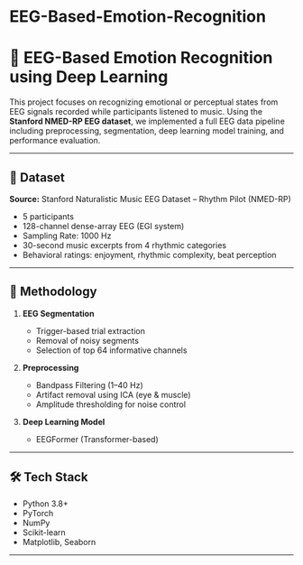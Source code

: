 # EEG-Based-Emotion-Recognition
# 🧠 EEG-Based Emotion Recognition using Deep Learning

This project focuses on recognizing emotional or perceptual states from EEG signals recorded while participants listened to music. Using the **Stanford NMED-RP EEG dataset**, we implemented a full EEG data pipeline including preprocessing, segmentation, deep learning model training, and performance evaluation.

---

## 📁 Dataset

**Source:** Stanford Naturalistic Music EEG Dataset – Rhythm Pilot (NMED-RP)  
- 5 participants  
- 128-channel dense-array EEG (EGI system)  
- Sampling Rate: 1000 Hz  
- 30-second music excerpts from 4 rhythmic categories  
- Behavioral ratings: enjoyment, rhythmic complexity, beat perception

---

## 🔧 Methodology

1. **EEG Segmentation**  
   - Trigger-based trial extraction  
   - Removal of noisy segments  
   - Selection of top 64 informative channels

2. **Preprocessing**  
   - Bandpass Filtering (1–40 Hz)  
   - Artifact removal using ICA (eye & muscle)  
   - Amplitude thresholding for noise control

3. **Deep Learning Model**  
   - EEGFormer (Transformer-based)
   











---

## 🛠️ Tech Stack

- Python 3.8+  
- PyTorch  
- NumPy 
- Scikit-learn  
- Matplotlib, Seaborn

---
